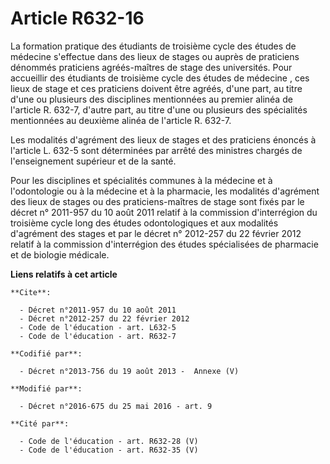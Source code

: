 # Article R632-16

La formation pratique des étudiants de troisième cycle des études de médecine s'effectue dans des lieux de stages ou auprès
de praticiens dénommés praticiens agréés-maîtres de stage des universités. Pour accueillir des étudiants de troisième cycle
des études de médecine , ces lieux de stage et ces praticiens doivent être agréés, d'une part, au titre d'une ou plusieurs
des disciplines mentionnées au premier alinéa de l'article R. 632-7, d'autre part, au titre d'une ou plusieurs des
spécialités mentionnées au deuxième alinéa de l'article R. 632-7. 

Les modalités d'agrément des lieux de stages et des praticiens énoncés à l'article L. 632-5 sont déterminées par arrêté des
ministres chargés de l'enseignement supérieur et de la santé. 

Pour les disciplines et spécialités communes à la médecine et à l'odontologie ou à la médecine et à la pharmacie, les
modalités d'agrément des lieux de stages ou des praticiens-maîtres de stage sont fixés par le décret n° 2011-957 du 10 août
2011 relatif à la commission d'interrégion du troisième cycle long des études odontologiques et aux modalités d'agrément des
stages et par le décret n° 2012-257 du 22 février 2012 relatif à la commission d'interrégion des études spécialisées de
pharmacie et de biologie médicale.

**Liens relatifs à cet article**

	**Cite**:

	  - Décret n°2011-957 du 10 août 2011
	  - Décret n°2012-257 du 22 février 2012
	  - Code de l'éducation - art. L632-5
	  - Code de l'éducation - art. R632-7

	**Codifié par**:

	  - Décret n°2013-756 du 19 août 2013 -  Annexe (V)

	**Modifié par**:

	  - Décret n°2016-675 du 25 mai 2016 - art. 9

	**Cité par**:

	  - Code de l'éducation - art. R632-28 (V)
	  - Code de l'éducation - art. R632-35 (V)
